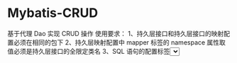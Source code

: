 # Mybatis-CRUD
基于代理 Dao 实现 CRUD 操作
使用要求：
1、持久层接口和持久层接口的映射配置必须在相同的包下
2、持久层映射配置中 mapper 标签的 namespace 属性取值必须是持久层接口的全限定类名
3、SQL 语句的配置标签<select>,<insert>,<delete>,<update>的 id 属性必须和持久层接口的
方法名相同。

